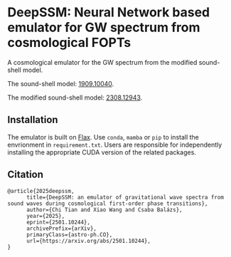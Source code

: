 # DeepSSM: Neural Network based emulator for GW spectrum from cosmological FOPTs

A cosmological emulator for the GW spectrum from the modified sound-shell model.

The sound-shell model: [1909.10040](https://arxiv.org/abs/1909.10040).

The modified sound-shell model: [2308.12943](https://arxiv.org/abs/2308.12943).

## Installation
The emulator is built on [Flax](https://github.com/google/flax). Use `conda`, `mamba` or `pip` to install the envrionment in `requirement.txt`. Users are responsible for independently installing the appropriate CUDA version of the related packages.

## Citation
```
@article{2025deepssm,
      title={DeepSSM: an emulator of gravitational wave spectra from sound waves during cosmological first-order phase transitions}, 
      author={Chi Tian and Xiao Wang and Csaba Balázs},
      year={2025},
      eprint={2501.10244},
      archivePrefix={arXiv},
      primaryClass={astro-ph.CO},
      url={https://arxiv.org/abs/2501.10244}, 
}
```

